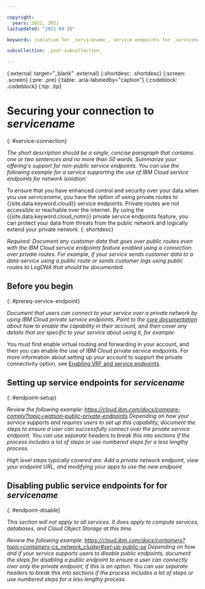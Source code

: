 ```yaml
---

copyright:
  years: 2021, 2021
lastupdated: "2021-04-26"

keywords: isolation for _servicename_, service endpoints for _servicename_, private network for _servicename_, network isolation in _servicename_, non-public routes for _servicename_, private connection for _servicename_

subcollection: _your-subcollection_

---
```


{:external: target="_blank" .external}
{:shortdesc: .shortdesc}
{:screen: .screen}
{:pre: .pre}
{:table: .aria-labeledby="caption"}
{:codeblock: .codeblock}
{:tip: .tip}

# Securing your connection to _servicename_
{: #service-connection}

_The short description should be a single, concise paragraph that contains one or two sentences and no more than 50 words. Summarize your offering's support for non-public service endpoints. You can use the following example for a service supporting the use of IBM Cloud service endpoints for network isolation:_

To ensure that you have enhanced control and security over your data when you use _servicename_, you have the option of using private routes to {{site.data.keyword.cloud}} service endpoints. Private routes are not accessible or reachable over the internet. By using the {{site.data.keyword.cloud_notm}} private service endpoints feature, you can protect your data from threats from the public network and logically extend your private network.
{: shortdesc}

_Required: Document any customer data that goes over public routes even with the IBM Cloud service endpoints feature enabled using a connection over private routes. For example, if your service sends customer data to a data-service using a public route or sends customer logs using public routes to LogDNA that should be documented._

<!-- Work with your offering's SMEs to fill out the following sections as applicable to your offering. -->


## Before you begin
{: #prereq-service-endpoint}

_Document that users can connect to your service over a private network by using IBM Cloud private service endpoints. Point to the [core documentation](/docs/resources?topic=resources-private-network-endpoints) about how to enable the capability in their account, and then cover any details that are specific to your service about using it, for example:_

You must first enable virtual routing and forwarding in your account, and then you can enable the use of IBM Cloud private service endpoints. For more information about setting up your account to support the private connectivity option, see [Enabling VRF and service endpoints](/docs/account?topic=account-vrf-service-endpoint).

## Setting up service endpoints for _servicename_
{: #endpoint-setup}

_Review the following example: https://cloud.ibm.com/docs/compare-comply?topic=watson-public-private-endpoints Depending on how your service supports and requires users to set up this capability, document the steps to ensure a user can successfully connect over the private service endpoint. You can use separate headers to break this into sections if the process includes a lot of steps or use numbered steps for a less lengthy process._

_High level steps typically covered are: Add a private network endpoint, view your endpoint URL, and modifying your apps to use the new endpoint_

## Disabling public service endpoints for for _servicename_
{: #endpoint-disable}

_This section will not apply to all services. It does apply to compute services, databases, and Cloud Object Storage at this time._

_Review the following example: https://cloud.ibm.com/docs/containers?topic=containers-cs_network_cluster#set-up-public-se Depending on how and if your service supports users to disable public endpoints, document the steps for disabling a public endpoint to ensure a user can connectly over only the private endpoint, if this is an option. You can use separate headers to break this into sections if the process includes a lot of steps or use numbered steps for a less lengthy process._





